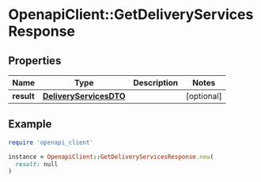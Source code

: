 # OpenapiClient::GetDeliveryServicesResponse

## Properties

| Name | Type | Description | Notes |
| ---- | ---- | ----------- | ----- |
| **result** | [**DeliveryServicesDTO**](DeliveryServicesDTO.md) |  | [optional] |

## Example

```ruby
require 'openapi_client'

instance = OpenapiClient::GetDeliveryServicesResponse.new(
  result: null
)
```

